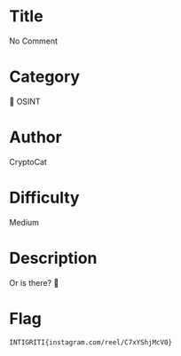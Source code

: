 # Title

No Comment

# Category

🔎 OSINT

# Author

CryptoCat

# Difficulty

Medium

# Description

Or is there? 🤔

# Flag

`INTIGRITI{instagram.com/reel/C7xYShjMcV0}`

